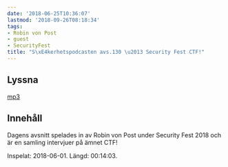 ```yaml
---
date: '2018-06-25T10:36:07'
lastmod: '2018-09-26T08:18:34'
tags:
- Robin von Post
- guest
- SecurityFest
title: "S\xE4kerhetspodcasten avs.130 \u2013 Security Fest CTF!"
---
```

## Lyssna

[mp3](http://traffic.libsyn.com/sakerhetspodcasten/Sakerhetspodcasten_SecurityFest2018.mp3)

## Innehåll

Dagens avsnitt spelades in av Robin von Post under Security Fest 2018 och är en samling
intervjuer på ämnet CTF!

Inspelat: 2018-06-01. Längd: 00:14:03.


